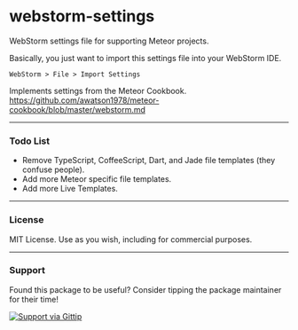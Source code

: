 webstorm-settings
=================

WebStorm settings file for supporting Meteor projects.

Basically, you just want to import this settings file into your WebStorm IDE.

````
WebStorm > File > Import Settings  
````


Implements settings from the Meteor Cookbook.  
https://github.com/awatson1978/meteor-cookbook/blob/master/webstorm.md

------------------------
### Todo List

- Remove TypeScript, CoffeeScript, Dart, and Jade file templates (they confuse people).
- Add more Meteor specific file templates.
- Add more Live Templates.


------------------------
### License

MIT License. Use as you wish, including for commercial purposes.

------------------------
### Support
Found this package to be useful?  Consider tipping the package maintainer for their time!  

[![Support via Gittip](https://raw.github.com/gittip/www.gittip.com/master/www/assets/gittip.png)](https://www.gittip.com/awatson1978/)  
